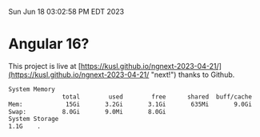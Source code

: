 Sun Jun 18 03:02:58 PM EDT 2023

# Angular 16?


This project is live at [https://kusl.github.io/ngnext-2023-04-21/](https://kusl.github.io/ngnext-2023-04-21/ "next!") thanks to Github.

```bash
System Memory
               total        used        free      shared  buff/cache   available
Mem:            15Gi       3.2Gi       3.1Gi       635Mi       9.0Gi        11Gi
Swap:          8.0Gi       9.0Mi       8.0Gi
System Storage
1.1G	.
